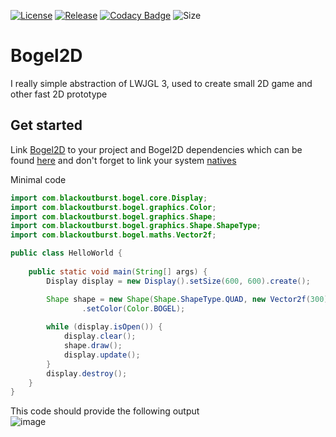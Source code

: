 [![License](https://img.shields.io/github/license/Blackoutburst/Bogel2D.svg)](LICENSE)
[![Release](https://img.shields.io/github/release/Blackoutburst/Bogel2D.svg)](https://github.com/Blackoutburst/Bogel2D/releases)
[![Codacy Badge](https://app.codacy.com/project/badge/Grade/37239b44052b4e448a2e75de9b3684f4)](https://www.codacy.com/gh/Blackoutburst/Bogel2D/dashboard?utm_source=github.com&amp;utm_medium=referral&amp;utm_content=Blackoutburst/Bogel2D&amp;utm_campaign=Badge_Grade)
![Size](https://github-size-badge.herokuapp.com/Blackoutburst/Bogel2D.svg)

# Bogel2D
I really simple abstraction of LWJGL 3, used to create small 2D game and other fast 2D prototype

## Get started
Link [Bogel2D](https://github.com/Blackoutburst/Bogel2D/releases) to your project and Bogel2D dependencies which can be found [here](libs/) and don't forget to link your system [natives](natives/)

Minimal code
```java
import com.blackoutburst.bogel.core.Display;
import com.blackoutburst.bogel.graphics.Color;
import com.blackoutburst.bogel.graphics.Shape;
import com.blackoutburst.bogel.graphics.Shape.ShapeType;
import com.blackoutburst.bogel.maths.Vector2f;

public class HelloWorld {
    
    public static void main(String[] args) {
        Display display = new Display().setSize(600, 600).create();

        Shape shape = new Shape(Shape.ShapeType.QUAD, new Vector2f(300), new Vector2f(400), 0)
                .setColor(Color.BOGEL);
        
        while (display.isOpen()) {
            display.clear();
            shape.draw();
            display.update();
        }
        display.destroy();
    }
}
```
This code should provide the following output\
![image](https://user-images.githubusercontent.com/30992311/144860034-9cdd057c-7aaf-44ef-9328-68923d384167.png)

